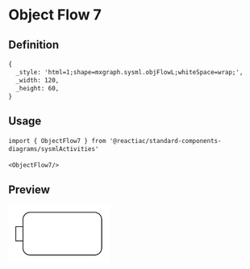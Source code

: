 # Object Flow 7

## Definition

```
{
  _style: 'html=1;shape=mxgraph.sysml.objFlowL;whiteSpace=wrap;',
  _width: 120,
  _height: 60,
}
```

## Usage

```
import { ObjectFlow7 } from '@reactiac/standard-components-diagrams/sysmlActivities'

<ObjectFlow7/>
```

## Preview

<img src="./object-flow-7.png" width="200"/>
